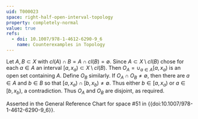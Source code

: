 ```yaml
---
uid: T000023
space: right-half-open-interval-topology
property: completely-normal
value: true
refs:
  - doi: 10.1007/978-1-4612-6290-9_6
    name: Counterexamples in Topology
---
```

Let $A,B \subset X$ with $cl(A) \cap B = A \cap cl(B) = \emptyset$. Since $A \subset X \setminus cl(B)$ chose for each $a \in A$ an interval $[a, x_a) \subset X \setminus cl(B)$. Then $O_A = \cup_{a \in A} [a, x_a)$ is an open set containing $A$. Define $O_B$ similarly. If $O_A \cap O_B \neq \emptyset$, then there are $a \in A$ and $b \in B$ so that $[a, x_a) \cap [b, x_b) \neq \emptyset$. Thus either $b \in [a, x_a)$ or $a \in [b, x_b)$, a contradiction. Thus $O_A$ and $O_B$ are disjoint, as required.

Asserted in the General Reference Chart for space #51 in
{{doi:10.1007/978-1-4612-6290-9_6}}.
